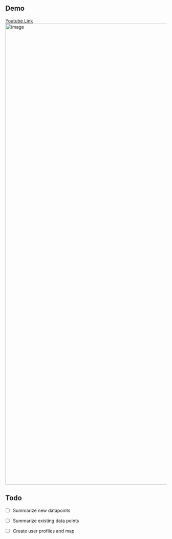 ## Demo
[Youtube Link](https://youtu.be/105V9_SuwDo)
<img width="1440" alt="image" src="https://github.com/narengogi/narada/assets/47327611/5ee99dbc-c643-4fc7-8c0f-a378eff7c149">


## Todo
- [ ] Summarize new datapoints
- [ ] Summarize existing data points
- [ ] Create user profiles and map


